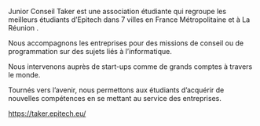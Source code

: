 Junior Conseil Taker est une association étudiante qui regroupe les meilleurs étudiants d’Epitech dans 7 villes en France Métropolitaine et à La Réunion .

Nous accompagnons les entreprises pour des missions de conseil ou de programmation sur des sujets liés à l’informatique.

Nous intervenons auprès de start-ups comme de grands comptes à travers le monde.

Tournés vers l’avenir, nous permettons aux étudiants d’acquérir de nouvelles compétences en se mettant au service des entreprises.

https://taker.epitech.eu/